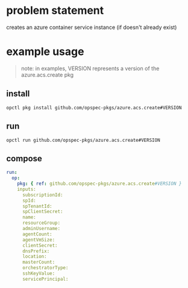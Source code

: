 # problem statement
creates an azure container service instance (if doesn't already exist)

# example usage

> note: in examples, VERSION represents a version of the azure.acs.create pkg

## install

```shell
opctl pkg install github.com/opspec-pkgs/azure.acs.create#VERSION
```

## run

```
opctl run github.com/opspec-pkgs/azure.acs.create#VERSION
```

## compose

```yaml
run:
  op:
    pkg: { ref: github.com/opspec-pkgs/azure.acs.create#VERSION }
    inputs: 
      subscriptionId:
      spId:
      spTenantId:
      spClientSecret:
      name:
      resourceGroup:
      adminUsername:
      agentCount:
      agentVmSize:
      clientSecret:
      dnsPrefix:
      location:
      masterCount:
      orchestratorType:
      sshKeyValue:
      servicePrincipal:
```

